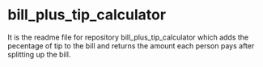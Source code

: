 # bill_plus_tip_calculator
It is the readme file for repository bill_plus_tip_calculator which adds the pecentage of tip to the bill and returns the amount each person pays after splitting up the bill.
